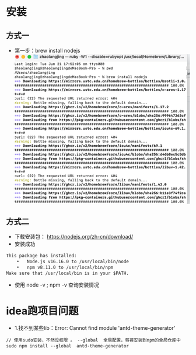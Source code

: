 # 安装

## 方式一

+ 第一步：brew install nodejs
  ![img.png](../data/img/node/img.png)

## 方式二

+ 下载安装包： https://nodejs.org/zh-cn/download/
+ 安装成功

```
This package has installed:
	•	Node.js v16.16.0 to /usr/local/bin/node
	•	npm v8.11.0 to /usr/local/bin/npm
Make sure that /usr/local/bin is in your $PATH.
```

+ 使用 node -v ; npm -v 查询安装情况

# idea跑项目问题
+ 1.找不到某些lib：Error: Cannot find module 'antd-theme-generator'
```
// 使用sudo安装，不然没权限 。 --global  全局配置，蒋裤安装到npm的全局仓库中
sudo npm install --global  antd-theme-generator
```
